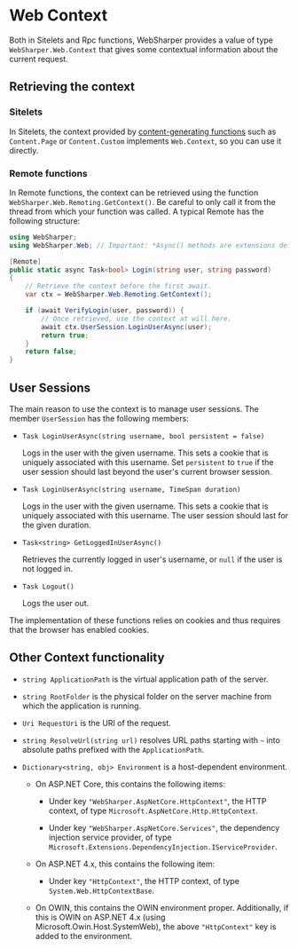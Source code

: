 # Web Context

Both in Sitelets and Rpc functions, WebSharper provides a value of type `WebSharper.Web.Context` that gives some contextual information about the current request.

## Retrieving the context

### Sitelets

In Sitelets, the context provided by [content-generating functions](sitelets.md#content) such as `Content.Page` or `Content.Custom` implements `Web.Context`, so you can use it directly.

### Remote functions

In Remote functions, the context can be retrieved using the function `WebSharper.Web.Remoting.GetContext()`. Be careful to only call it from the thread from which your function was called. A typical Remote has the following structure:

```csharp
using WebSharper;
using WebSharper.Web; // Important: *Async() methods are extensions defined here

[Remote]
public static async Task<bool> Login(string user, string password)
{
    // Retrieve the context before the first await.
    var ctx = WebSharper.Web.Remoting.GetContext();

    if (await VerifyLogin(user, password)) {
        // Once retrieved, use the context at will here.
        await ctx.UserSession.LoginUserAsync(user);
        return true;
    }
    return false;
}
```

<a name="user-sessions"></a>
## User Sessions

The main reason to use the context is to manage user sessions. The member `UserSession` has the following members:

* `Task LoginUserAsync(string username, bool persistent = false)`

    Logs in the user with the given username. This sets a cookie that is uniquely associated with this username. Set `persistent` to `true` if the user session should last beyond the user's current browser session.

* `Task LoginUserAsync(string username, TimeSpan duration)`

    Logs in the user with the given username. This sets a cookie that is uniquely associated with this username. The user session should last for the given duration.

* `Task<string> GetLoggedInUserAsync()`

    Retrieves the currently logged in user's username, or `null` if the user is not logged in.

* `Task Logout()`

    Logs the user out.

The implementation of these functions relies on cookies and thus requires that the browser has enabled cookies.

## Other Context functionality

* `string ApplicationPath` is the virtual application path of the server.

* `string RootFolder` is the physical folder on the server machine from which the application is running.

* `Uri RequestUri` is the URI of the request.

* `string ResolveUrl(string url)` resolves URL paths starting with `~` into absolute paths prefixed with the `ApplicationPath`.

* `Dictionary<string, obj> Environment` is a host-dependent environment.

    * On ASP.NET Core, this contains the following items:
    
        * Under key `"WebSharper.AspNetCore.HttpContext"`, the HTTP context, of type `Microsoft.AspNetCore.Http.HttpContext`.
        
        * Under key `"WebSharper.AspNetCore.Services"`, the dependency injection service provider, of type `Microsoft.Extensions.DependencyInjection.IServiceProvider`.

    * On ASP.NET 4.x, this contains the following item:

        * Under key `"HttpContext"`, the HTTP context, of type `System.Web.HttpContextBase`.

    * On OWIN, this contains the OWIN environment proper. Additionally, if this is OWIN on ASP.NET 4.x (using Microsoft.Owin.Host.SystemWeb), the above `"HttpContext"` key is added to the environment.
